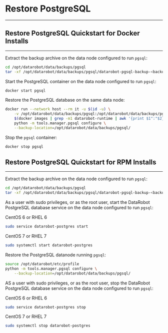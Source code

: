 <a name="restore-pgsql"></a>
# Restore PostgreSQL
--------------------

<a name="restore-pgsql-quickstart-docker"></a>
## Restore PostgreSQL Quickstart for Docker Installs
----------------------------------------------------
Extract the backup archive on the data node configured to run `pgsql`:
```bash
cd /opt/datarobot/data/backups/pgsql
tar -xf /opt/datarobot/data/backups/pgsql/datarobot-pgsql-backup-<backup_date>.tar
```

Start the PostgreSQL container on the data node configured to run `pgsql`:
```bash
docker start pgsql
```

Restore the PostgreSQL database on the same data node:
```bash
docker run --network host --rm it -u $(id -u) \
    -v /opt/datarobot/data/backups/pgsql:/opt/datarobot/data/backups/pgsql \
    $(docker images | grep -m1 datarobot-runtime | awk '{print $1":"$2}') \
    python -m tools.manager.pgsql configure \
    --backup-location=/opt/datarobot/data/backups/pgsql/
```

Stop the `pgsql` container:
```bash
docker stop pgsql
```

<a name="restore-pgsql-quickstart-rpm"></a>
## Restore PostgreSQL Quickstart for RPM Installs
-------------------------------------------------
Extract the backup archive on the data node configured to run `pgsql`:
```bash
cd /opt/datarobot/data/backups/pgsql
tar -xf /opt/datarobot/data/backups/pgsql/datarobot-pgsql-backup-<backup_date>.tar
```

As a user with sudo privileges, or as the root user, start the DataRobot PostgreSQL database service on the data node configured to run `pgsql`:

CentOS 6 or RHEL 6
```bash
sudo service datarobot-postgres start
```

CentOS 7 or RHEL 7
```bash
sudo systemctl start datarobot-postgres
```

Restore the PostgreSQL datanode running `pgsql`:
```bash
source /opt/datarobot/etc/profile
python -m tools.manager.pgsql configure \
    --backup-location=/opt/datarobot/data/backups/pgsql/
```

AS a user with sudo privileges, or as the root user, stop the DataRobot PostgreSQL database service on the data node configured to run `pgsql`:

CentOS 6 or RHEL 6
```bash
sudo service datarobot-postgres stop
```

CentOS 7 or RHEL 7
```bash
sudo systemctl stop datarobot-postgres
```
